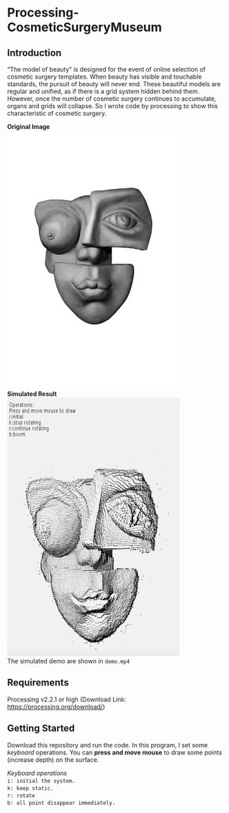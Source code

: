 # Processing-CosmeticSurgeryMuseum

## Introduction  
“The model of beauty” is designed for the event of online selection of cosmetic surgery templates. When beauty has visible and touchable standards, the pursuit of beauty will never end. These beautiful models are regular and unified, as if there is a grid system hidden behind them. However, once the number of cosmetic surgery continues to accumulate, organs and grids will collapse. So I wrote code by processing to show this characteristic of cosmetic surgery.  
  
**Original Image**  
<img src="https://github.com/Qianqianshi1/Processing-CosmeticSurgeryMuseum/blob/main/face4.jpg" width=400 height=600>  
**Simulated Result**  
<img src="https://github.com/Qianqianshi1/Processing-CosmeticSurgeryMuseum/blob/main/ScreenShot.jpg" width=400 height=600>  
The simulated demo are shown in `demo.mp4`  

## Requirements
Processing v2.2.1 or high (Download Link: https://processing.org/download/)

## Getting Started
Download this repository and run the code. In this program, I set some *keyboard* operations. You can **press and move mouse** to draw some points (increase depth) on the surface.
  
*Keyboard operations*  
`i: initial the system.`  
`k: keep static.`  
`r: rotate`  
`b: all point disappear immediately.`
